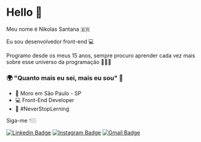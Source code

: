 # Hello 👋

Meu nome é Nikolas Santana 🇧🇷

Eu sou desenvolvedor front-end  💻

Programo desde os meus 15 anos, sempre procuro aprender cada vez mais sobre esse universo da programação  👨🏻‍💻

### 🌍 "Quanto mais eu sei, mais eu sou" 🧠

- 📍 Moro em São Paulo - SP
- 💻 Front-End Developer
- 🚀 #NeverStopLerning


Siga-me 👇🏼


[![Linkedin Badge](https://img.shields.io/badge/-LinkedIn-blue?style=for-the-badge&logo=linkedin&logoColor=white)](www.linkedin.com/in/nikolas-santana-0a00091a7) 
[![Instagram Badge](https://img.shields.io/badge/-Instagram-violet?style=flat-square&logo=Instagram&logoColor=white&link=https://www.instagram.com/papodedev/)](https://www.instagram.com/nikolas.dev/) 
[![Gmail Badge](https://img.shields.io/badge/-brorlandi@gmail.com-c14438?style=for-the-badge&logo=gmail&logoColor=white)](mailto:brorlannikkolas21082003@gmail.com)
